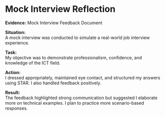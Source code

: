 # Mock Interview Reflection

**Evidence:** Mock Interview Feedback Document  

**Situation:**  
A mock interview was conducted to simulate a real-world job interview experience.

**Task:**  
My objective was to demonstrate professionalism, confidence, and knowledge of the ICT field.

**Action:**  
I dressed appropriately, maintained eye contact, and structured my answers using STAR. I also handled feedback positively.

**Result:**  
The feedback highlighted strong communication but suggested I elaborate more on technical examples. I plan to practice more scenario-based responses.
